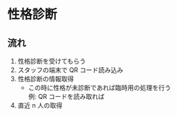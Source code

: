 # 性格診断

## 流れ

1. 性格診断を受けてもらう
2. スタッフの端末で QR コード読み込み
3. 性格診断の情報取得
   - この時に性格が未診断であれば臨時用の処理を行う <br>
     例: QR コードを読み取れば
4. 直近 n 人の取得
